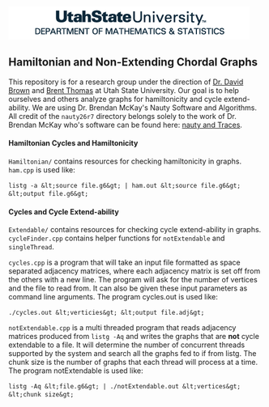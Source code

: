 <img src="/resources/Mathematics-Logo_BLUE.png">

## Hamiltonian and Non-Extending Chordal Graphs

This repository is for a research group under the direction of <a href="http://www.math.usu.edu/people/davidbrown_facultypage.php">Dr. David Brown</a> and <a href="http://www.math.usu.edu/people/brent-thomas.php">Brent Thomas</a> at Utah State University. Our goal is to help ourselves and others analyze graphs for hamiltonicity and cycle extend-ability. We are using Dr. Brendan McKay's Nauty Software and Algorithms. All credit of the `nauty26r7` directory belongs solely to the work of Dr. Brendan McKay who's software can be found here: <a href="http://pallini.di.uniroma1.it/">nauty and Traces</a>.

#### Hamiltonian Cycles and Hamiltonicity
`Hamiltonian/` contains resources for checking hamiltonicity in graphs. `ham.cpp` is used like:

```
listg -a &lt;source file.g6&gt; | ham.out &lt;source file.g6&gt; &lt;output file.g6&gt;
```

#### Cycles and Cycle Extend-ability

`Extendable/` contains resources for checking cycle extend-ability in graphs. `cycleFinder.cpp` contains helper functions for `notExtendable` and `singleThread`.

`cycles.cpp` is a program that will take an input file formatted as space separated adjacency matrices, where each adjacency matrix is set off from the others with a new line. The program will ask for the number of vertices and the file to read from. It can also be given these input parameters as command line arguments. The program cycles.out is used like:

```
./cycles.out &lt;verticies&gt; &lt;output file.adj&gt;
```

`notExtendable.cpp` is a multi threaded program that reads adjacency matrices produced from `listg -Aq` and writes the graphs that are **not** cycle extendable to a file. It will determine the number of concurrent threads supported by the system and search all the graphs fed to if from listg. The chunk size is the number of graphs that each thread will process at a time. The program notExtendable is used like:

```
listg -Aq &lt;file.g6&gt; | ./notExtendable.out &lt;vertices&gt; &lt;chunk size&gt;
```
